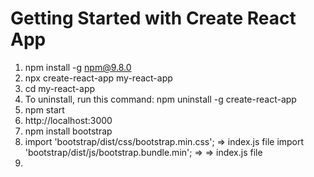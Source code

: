 # Getting Started with Create React App

1. npm install -g npm@9.8.0
2. npx create-react-app my-react-app
3. cd my-react-app 
4. To uninstall, run this command: npm uninstall -g create-react-app
5. npm start
6. http://localhost:3000
7. npm install bootstrap
8. import 'bootstrap/dist/css/bootstrap.min.css';  => index.js file 
   import 'bootstrap/dist/js/bootstrap.bundle.min'; => => index.js file
9. 

